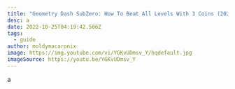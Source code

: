 ```yaml
---
title: "Geometry Dash SubZero: How To Beat All Levels With 3 Coins (2022)"
desc: a
date: 2022-10-25T04:19:42.506Z
tags:
  - guide
author: moldymacaronix
image: https://img.youtube.com/vi/YGKvUDmsv_Y/hqdefault.jpg
imageSource: https://youtu.be/YGKvUDmsv_Y
---
```

a